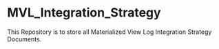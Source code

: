 ﻿# MVL_Integration_Strategy

This Repository is to store all Materialized View Log Integration Strategy Documents.
